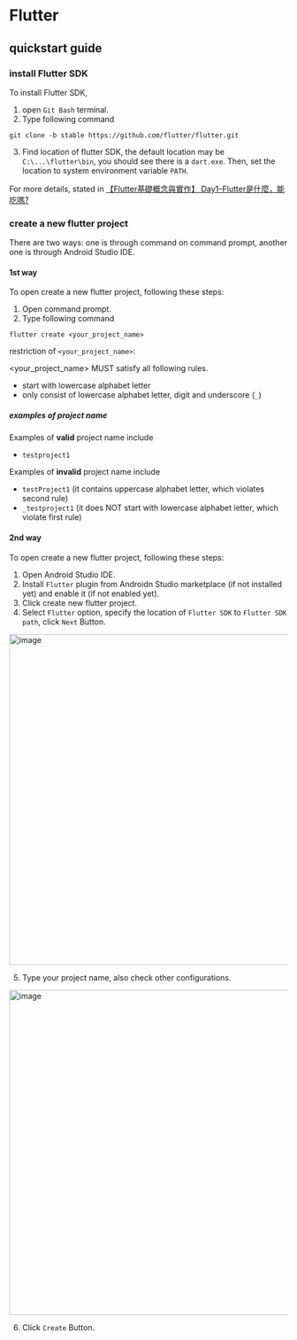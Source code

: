 # Flutter
## quickstart guide
### install Flutter SDK
To install Flutter SDK,

1. open `Git Bash` terminal.
2. Type following command

```
git clone -b stable https://github.com/flutter/flutter.git
```

3. Find location of flutter SDK, the default location may be `C:\...\flutter\bin`, you should see there is a `dart.exe`. Then, set the location to system environment variable `PATH`.

For more details, stated in [【Flutter基礎概念與實作】 Day1–Flutter是什麼，能吃嗎?](https://ithelp.ithome.com.tw/articles/10215158) 

### create a new flutter project
There are two ways: one is through command on command prompt, another one is through Android Studio IDE.

#### 1st way
To open create a new flutter project, following these steps:

1. Open command prompt.
2. Type following command

```
flutter create <your_project_name>
```

restriction of `<your_project_name>`:

<your_project_name> MUST satisfy all following rules.

+ start with lowercase alphabet letter
+ only consist of lowercase alphabet letter, digit and underscore (`_`)

##### examples of project name
Examples of **valid** project name include

+ `testproject1`

Examples of **invalid** project name include

+ `testProject1` (it contains uppercase alphabet letter, which violates second rule)
+ `_testproject1` (it does NOT start with lowercase alphabet letter, which violate first rule)

#### 2nd way
To open create a new flutter project, following these steps:

1. Open Android Studio IDE.
2. Install `Flutter` plugin from Androidn Studio marketplace (if not installed yet) and enable it (if not enabled yet).
3. Click create new flutter project.
4. Select `Flutter` option, specify the location of `Flutter SDK` to `Flutter SDK path`, click `Next` Button.

<img width="598" alt="image" src="https://github.com/user-attachments/assets/690661af-5887-4a5b-9e0a-e1fa96ec31a8" />

5. Type your project name, also check other configurations.

<img width="587" alt="image" src="https://github.com/user-attachments/assets/9b148ae8-fa9c-4850-8dfc-ad57752b9356" />

6. Click `Create` Button. 

